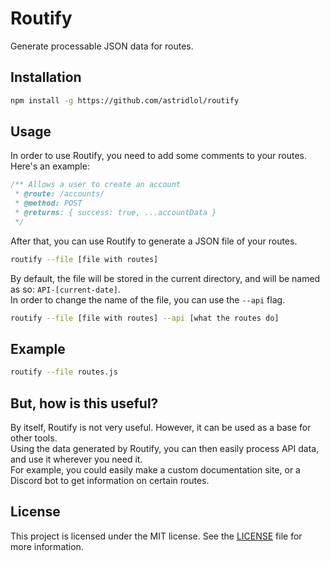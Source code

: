 # Routify

Generate processable JSON data for routes.

## Installation

```bash
npm install -g https://github.com/astridlol/routify
```

## Usage

In order to use Routify, you need to add some comments to your routes. Here's an example:

```js
/** Allows a user to create an account
 * @route: /accounts/
 * @method: POST
 * @returns: { success: true, ...accountData }
 */
```

After that, you can use Routify to generate a JSON file of your routes.

```bash
routify --file [file with routes]
```

By default, the file will be stored in the current directory, and will be named as so: `API-[current-date]`.<br>
In order to change the name of the file, you can use the `--api` flag.
```bash
routify --file [file with routes] --api [what the routes do]
```

## Example

```bash
routify --file routes.js
```

## But, how is this useful?

By itself, Routify is not very useful. However, it can be used as a base for other tools.<br>
Using the data generated by Routify, you can then easily process API data, and use it wherever you need it.<br>
For example, you could easily make a custom documentation site, or a Discord bot to get information on certain routes.<br>

## License
This project is licensed under the MIT license. See the [LICENSE](LICENSE) file for more information.
